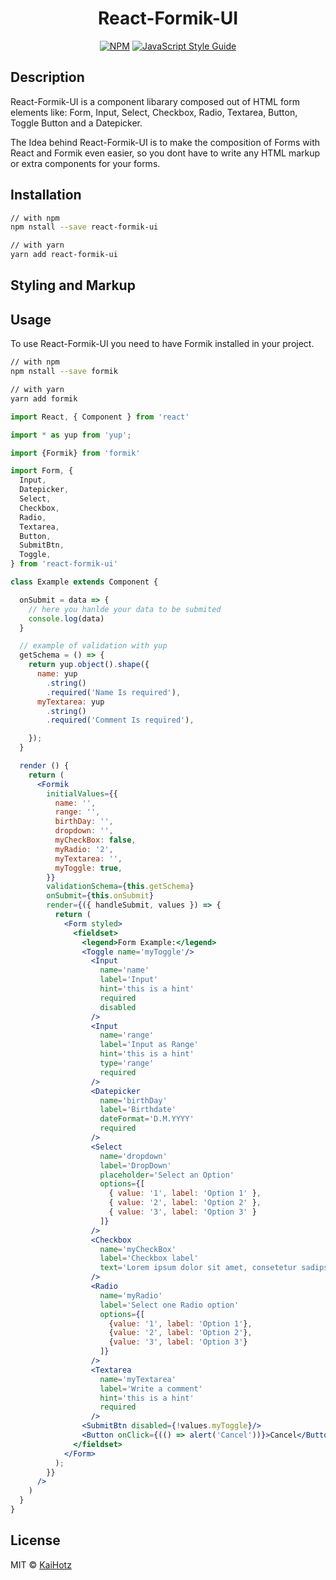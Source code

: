 <h1 align="center">React-Formik-UI</h1>

<div align="center">

[![NPM](https://img.shields.io/npm/v/react-formik-ui.svg)](https://www.npmjs.com/package/react-formik-ui) [![JavaScript Style Guide](https://img.shields.io/badge/code_style-Airbnb-brightgreen.svg)](https://github.com/airbnb/javascript)


</div>

## Description
React-Formik-UI is a component libarary composed out of HTML form elements like:
Form, Input, Select, Checkbox, Radio, Textarea, Button, Toggle Button and a Datepicker.

The Idea behind React-Formik-UI is to make the composition of Forms with React and Formik even easier,
so you dont have to write any HTML markup or extra components for your forms.

## Installation

```sh
// with npm
npm nstall --save react-formik-ui

// with yarn
yarn add react-formik-ui
```

## Styling and Markup


## Usage

To use React-Formik-UI you need to have Formik installed in your project.
```sh
// with npm
npm nstall --save formik

// with yarn
yarn add formik
```


```jsx
import React, { Component } from 'react'

import * as yup from 'yup';

import {Formik} from 'formik'

import Form, {
  Input,
  Datepicker,
  Select,
  Checkbox,
  Radio,
  Textarea,
  Button,
  SubmitBtn,
  Toggle,
} from 'react-formik-ui'

class Example extends Component {

  onSubmit = data => {
    // here you hanlde your data to be submited
    console.log(data)
  }

  // example of validation with yup
  getSchema = () => {
    return yup.object().shape({
      name: yup
        .string()
        .required('Name Is required'),
      myTextarea: yup
        .string()
        .required('Comment Is required'),

    });
  }

  render () {
    return (
      <Formik
        initialValues={{
          name: '',
          range: '',
          birthDay: '',
          dropdown: '',
          myCheckBox: false,
          myRadio: '2',
          myTextarea: '',
          myToggle: true,
        }}
        validationSchema={this.getSchema}
        onSubmit={this.onSubmit}
        render={({ handleSubmit, values }) => {
          return (
            <Form styled>
              <fieldset>
                <legend>Form Example:</legend>
                <Toggle name='myToggle'/>
                  <Input
                    name='name'
                    label='Input'
                    hint='this is a hint'
                    required
                    disabled
                  />
                  <Input
                    name='range'
                    label='Input as Range'
                    hint='this is a hint'
                    type='range'
                    required
                  />
                  <Datepicker
                    name='birthDay'
                    label='Birthdate'
                    dateFormat='D.M.YYYY'
                    required
                  />
                  <Select
                    name='dropdown'
                    label='DropDown'
                    placeholder='Select an Option'
                    options={[
                      { value: '1', label: 'Option 1' },
                      { value: '2', label: 'Option 2' },
                      { value: '3', label: 'Option 3' }
                    ]}
                  />
                  <Checkbox
                    name='myCheckBox'
                    label='Checkbox label'
                    text='Lorem ipsum dolor sit amet, consetetur sadipscing elitr, sed diam nonumy eirmod tempor invidunt ut labore et dolore magna.'
                  />
                  <Radio
                    name='myRadio'
                    label='Select one Radio option'
                    options={[
                      {value: '1', label: 'Option 1'},
                      {value: '2', label: 'Option 2'},
                      {value: '3', label: 'Option 3'}
                    ]}
                  />
                  <Textarea
                    name='myTextarea'
                    label='Write a comment'
                    hint='this is a hint'
                    required
                  />
                <SubmitBtn disabled={!values.myToggle}/>
                <Button onClick={(() => alert('Cancel'))}>Cancel</Button>
              </fieldset>
            </Form>
          );
        }}
      />
    )
  }
}
```

## License

MIT © [KaiHotz](https://github.com/KaiHotz)
